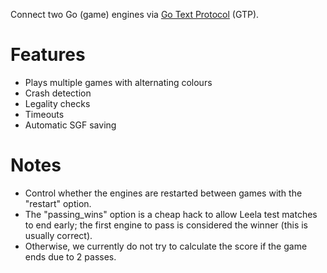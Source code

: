 Connect two Go (game) engines via [Go Text Protocol](https://www.lysator.liu.se/~gunnar/gtp/gtp2-spec-draft2/gtp2-spec.html) (GTP).

# Features

* Plays multiple games with alternating colours
* Crash detection
* Legality checks
* Timeouts
* Automatic SGF saving

# Notes

* Control whether the engines are restarted between games with the "restart" option.
* The "passing_wins" option is a cheap hack to allow Leela test matches to end early; the first engine to pass is considered the winner (this is usually correct).
* Otherwise, we currently do not try to calculate the score if the game ends due to 2 passes.
